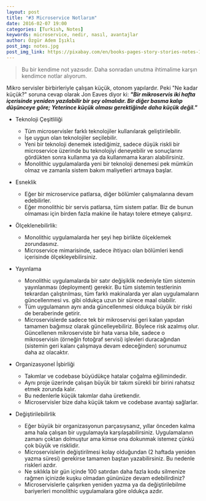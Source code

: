 ```yaml
---
layout: post
title: "#3 Microservice Notlarım"
date: 2016-02-07 19:00
categories: [Turkish, Notes]
keywords: microservice, nedir, nasıl, avantajlar
author: Özgür Adem Işıklı
post_img: notes.jpg
post_img_link: https://pixabay.com/en/books-pages-story-stories-notes-1245690
---
```


> Bu bir kendime not yazısıdır. Daha sonradan unutma ihtimalime karşın kendimce notlar alıyorum.

Mikro servisler birbirleriyle çalışan küçük, otonom yapılardır. Peki "Ne kadar küçük?" soruna cevap olarak Jon Eaves diyor ki: **_"Bir mikroservis iki hafta içerisinde yeniden yazılabilir bir şey olmalıdır. Bir diğer basma kalıp düşünceye göre; Yeterince küçük olması gerektiğinde daha küçük değil."_**

- Teknoloji Çeşitliliği

  - Tüm microservisler farklı teknolojiler kullanılarak geliştirilebilir.
  - İşe uygun olan teknolojiler seçilebilir.
  - Yeni bir teknoloji denemek istediğimiz, sadece düşük riskli bir microservice üzerinde bu teknolojiyi deneyebilir ve sonuçlarını gördükten sonra kullanma ya da kullanmama kararı alabilirsiniz.
  - Monolithic uygulamalarda yeni bir teknoloji denemesi pek mümkün olmaz ve zamanla sistem bakım maliyetleri artmaya başlar.

- Esneklik

  - Eğer bir microservice patlarsa, diğer bölümler çalışmalarına devam edebilirler.
  - Eğer monolithic bir servis patlarsa, tüm sistem patlar. Biz de bunun olmaması için birden fazla makine ile hatayı tolere etmeye çalışırız.

- Ölçeklenebilirlik:

  - Monolithic uygulamalarda her şeyi hep birlikte ölçeklemek zorundasınız.
  - Microservice mimarisinde, sadece ihtiyacı olan bölümleri kendi içerisinde ölçekleyebilirsiniz.

- Yayınlama

  - Monolithic uygulamalarda bir satır değişiklik nedeniyle tüm sistemin yayınlanması (deployment) gerekir. Bu tüm sistemin testlerinin tekrardan çalıştırılması, tüm farklı makinalarda yer alan uygulamaların güncellenmesi vs. gibi oldukça uzun bir sürece maal olabilir.
  - Tüm uygulamanın aynı anda güncellenmesi oldukça büyük bir riski de beraberinde getirir.
  - Microservislerde sadece tek bir mikroservisi geri kalan yapıdan tamamen bağımsız olarak güncelleyebiliriz. Böylece risk azalmış olur. Güncellenen mikroserviste bir hata varsa bile, sadece o mikroservisin (örneğin fotoğraf servisi) işlevleri duracağından (sistemin geri kalanı çalışmaya devam edeceğinden) sorunumuz daha az olacaktır.

- Organizasyonel İşbirliği

  - Takımlar ve codebase büyüdükçe hatalar çoğalma eğilimindedir.
  - Aynı proje üzerinde çalışan büyük bir takım sürekli bir birini rahatsız etmek zorunda kalır.
  - Bu nedenlerle küçük takımlar daha üretkendir.
  - Microservisler bize daha küçük takım ve codebase avantajı sağlarlar.

- Değiştirilebilirlik
  - Eğer büyük bir organizasyonun parçasıysanız, yıllar önceden kalma ama hala çalışan bir uygulamayla karşılaşabilirsiniz. Uygulamalanın zamanı çoktan dolmuştur ama kimse ona dokunmak istemez çünkü çok büyük ve risklidir.
  - Microservislerin değiştirilmesi kolay olduğundan (2 haftada yeniden yazma süresi) gerekirse tamamen baştan yazabilirsiniz. Bu nedenle riskleri azdır.
  - Ne sıklıkla bir gün içinde 100 satırdan daha fazla kodu silmenize rağmen içinizde kuşku olmadan gününüze devam edebilirdiniz?
  - Microservislerle çalışırken yeniden yazma ya da değiştirilebilme bariyerleri monolithic uygulamalara göre oldukça azdır.

